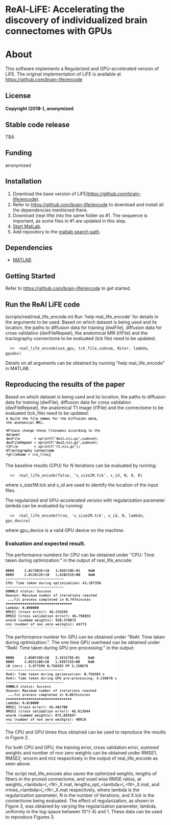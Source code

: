 # ReAl-LiFE: Accelerating the discovery of individualized brain connectomes with GPUs

# About
This software implements a Regularized and GPU-accelerated version of LiFE. The original implementation of LiFE is available at https://github.com/brain-life/encode

## License
#### Copyright (2018-), anonymized
 
## Stable code release
TBA

## Funding
anonymized

## Installation
1. Download the base version of LiFE(https://github.com/brain-life/encode).
2. Refer to https://github.com/brain-life/encode to download and install all the dependencies mentioned there.
2. Download (real-life) into the same folder as #1. The sequence is important, as some files in #1 are updated in this step.
2. [Start MatLab](http://www.mathworks.com/help/matlab/startup-and-shutdown.html).
3. Add repository to the [matlab search path](http://www.mathworks.com/help/matlab/ref/addpath.html).

## Dependencies
* [MATLAB](http://www.mathworks.com/products/matlab/).

## Getting Started

Refer to https://github.com/brain-life/encode to get started.


## Run the ReAl LiFE code
(scripts/real/real\_life\_encode.m)
Run 'help real\_life\_encode' for details in the arguments to be used.
Based on which dataset is being used and its location, the paths to diffusion data for training (dwiFile), diffusion data for cross validation (dwiFileRepeat), the anatomical MRI (t1File) and the tractography connectome to be evaluated (tck file) need to be updated.

```
  >>  real_life_encode(use_gpu, tck_file,subnum, Niter, lambda, gpudev)
```
Details on all arguments can be obtained by running "help real\_life\_encode" in MATLAB.

## Reproducing the results of the paper
Based on which dataset is being used and its location, the paths to diffusion data for training (dwiFile), diffusion data for cross validation (dwiFileRepeat), the anatomical T1 image (t1File) and the connectome to be evaluated (tck\_file) need to be updated: <br>
<img src="images/workflow_files.png" alt="workflow" width="300"/> <br>

The baseline results (CPU) for N iterations can be evaluated by running: 
```
  >>  real_life_encode(false, 'x_size1M.tck', x_id, N, 0, 0)
```
where x\_size1M.tck and x\_id are used to identify the location of the input files.

The regularized and GPU-accelerated version with regularization parameter lambda can be evaluated by running:
```
  >>  real_life_encode(true, 'x_size2M.tck', x_id, N, lambda, gpu_device)
```
where gpu\_device is a valid GPU device on the machine.


### Evaluation and expected result.
The performance numbers for CPU can be obtained under "CPU: Time taken during optimization:" in the output of real\_life\_encode: <br><br>
<img src="images/perf_evaluation_cpu.png" alt="perf_cpu" width="300"/> <br>

The performance number for GPU can be obtained under "ReAl: Time taken during optimization:". The one time GPU overhead can be obtained under "ReAl: Time taken during GPU pre-processing:" in the output: <br><br>
<img src="images/perf_evaluation_gpu.png" alt="perf_gpu" width="350"/> <br>

The CPU and GPU times thus obtained can be used to reproduce the results in Figure 2. 

For both CPU and GPU, the training error, cross validation error, summed weights and number of non zero weights can be obtained under RMSE1, RMSE2, wnorm and nnz respectively in the output of real\_life\_encode as seen above.

The script  real\_life\_encode  also saves the optimized weights, lengths of fibers in the pruned connectome, and voxel wise RMSE ratios, at weights\_\<lambda\>l\_\<N\>\_X.mat, lengths\_opt\_\<lambda\>l\_\<N\>\_X.mat, and rrmse\_\<lambda\>l\_\<N\>\_X.mat respectively, where lambda is the regularization parameter, N is the number of iterations, and X.tck is the connectome being evaluated. The effect of regularization, as shown in Figure 3, was obtained by varying the regularization parameter, lambda, uniformly in the log-space between 10^(-4) and 1. These data can be used to reproduce Figures 3. 
